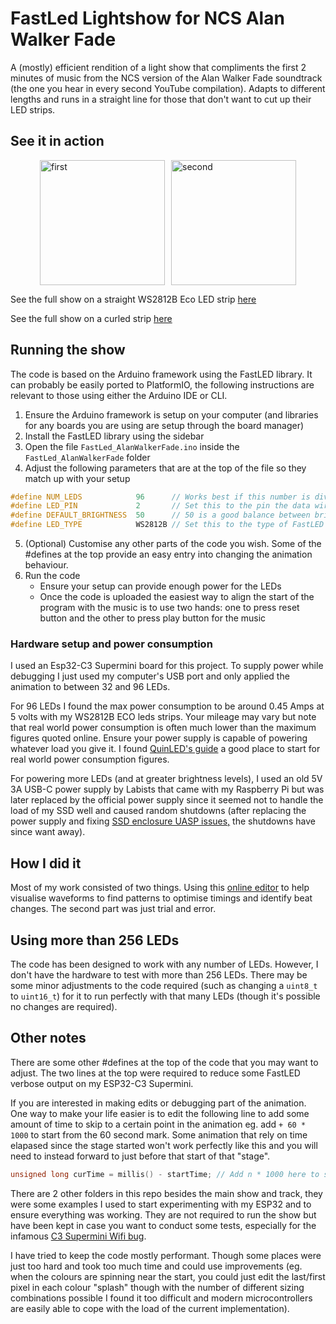# FastLed Lightshow for NCS Alan Walker Fade
A (mostly) efficient rendition of a light show that compliments the first 2 minutes of music from the NCS version of the Alan Walker Fade soundtrack (the one you hear in every second YouTube compilation). Adapts to different lengths and runs in a straight line for those that don't want to cut up their LED strips.

## See it in action
<div style="display: flex; justify-content: center; gap: 10px;">
  <img src="https://github.com/user-attachments/assets/114df542-3cbe-4e74-afff-0d182eae9b6f" alt="first" style="width: 200px; height: auto;">
  <img src="https://github.com/user-attachments/assets/a8d87073-578f-41e1-9a63-4e6cd605ec9c" alt="second" style="width: 200px; height: auto;">
</div>

See the full show on a straight WS2812B Eco LED strip [here](https://youtu.be/it40aN8oCxQ)

See the full show on a curled strip [here](https://youtu.be/tGx2DvXdLu0)

## Running the show
The code is based on the Arduino framework using the FastLED library. It can probably be easily ported to PlatformIO, the following instructions are relevant to those using either the Arduino IDE or CLI.
1. Ensure the Arduino framework is setup on your computer (and libraries for any boards you are using are setup through the board manager)
2. Install the FastLED library using the sidebar
3. Open the file `FastLed_AlanWalkerFade.ino` inside the `FastLed_AlanWalkerFade` folder
4. Adjust the following parameters that are at the top of the file so they match up with your setup
```cpp
#define NUM_LEDS            96      // Works best if this number is divisible by 32, though other numbers work fine
#define LED_PIN             2       // Set this to the pin the data wire for leds is connected to
#define DEFAULT_BRIGHTNESS  50      // 50 is a good balance between brightness and power usage, set between 0 (no brightness) and 100 (max brightness)
#define LED_TYPE            WS2812B // Set this to the type of FastLED supported strip you are using, see https://github.com/FastLED/FastLED/wiki/Overview
```
5. (Optional) Customise any other parts of the code you wish. Some of the #defines at the top provide an easy entry into changing the animation behaviour.
6. Run the code
    * Ensure your setup can provide enough power for the LEDs
    * Once the code is uploaded the easiest way to align the start of the program with the music is to use two hands: one to press reset button and the other to press play button for the music

### Hardware setup and power consumption
I used an Esp32-C3 Supermini board for this project. To supply power while debugging I just used my computer's USB port and only applied the animation to between 32 and 96 LEDs. 

For 96 LEDs I found the max power consumption to be around 0.45 Amps at 5 volts with my WS2812B ECO leds strips. Your mileage may vary but note that real world power consumption is often much lower than the maximum figures quoted online. 
Ensure your power supply is capable of powering whatever load you give it. I found [QuinLED's guide](https://quinled.info/2020/03/12/digital-led-power-usage/) a good place to start for real world power consumption figures.

For powering more LEDs (and at greater brightness levels), I used an old 5V 3A USB-C power supply by Labists that came with my Raspberry Pi but was later replaced by the official power supply since it seemed not to handle the load of my SSD well and caused random shutdowns
(after replacing the power supply and fixing [SSD enclosure UASP issues,](https://forums.raspberrypi.com/viewtopic.php?t=245931&start=225) the shutdowns have since want away).

## How I did it
Most of my work consisted of two things. Using this [online editor](https://audiomass.co/) to help visualise waveforms to find patterns to optimise timings and identify beat changes. The second part was just trial and error. 

## Using more than 256 LEDs
The code has been designed to work with any number of LEDs. However, I don't have the hardware to test with more than 256 LEDs. There may be some minor adjustments to the code required (such as changing a `uint8_t` to `uint16_t`) for it to run perfectly with that many LEDs (though it's possible no changes are required).

## Other notes
There are some other #defines at the top of the code that you may want to adjust. The two lines at the top were required to reduce some FastLED verbose output on my ESP32-C3 Supermini. 

If you are interested in making edits or debugging part of the animation. One way to make your life easier is to edit the following line to add some amount of time to skip to a certain point in the animation eg. add `+ 60 * 1000` to start from the 60 second mark. Some animation that rely on time elapased since the stage started won't work perfectly like this and you will need to instead forward to just before that start of that "stage".
```cpp
unsigned long curTime = millis() - startTime; // Add n * 1000 here to start animation at a different point
```

There are 2 other folders in this repo besides the main show and track, they were some examples I used to start experimenting with my ESP32 and to ensure everything was working. They are not required to run the show but have been kept in case you want to conduct some tests, especially for the infamous [C3 Supermini Wifi bug](https://roryhay.es/blog/esp32-c3-super-mini-flaw).

I have tried to keep the code mostly performant. Though some places were just too hard and took too much time and could use improvements (eg. when the colours are spinning near the start, you could just edit the last/first pixel in each colour "splash" though with the number of different sizing combinations possible I found it too difficult and modern microcontrollers are easily able to cope with the load of the current implementation).
